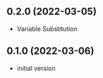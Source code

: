 0.2.0 (2022-03-05)
------------------

- Variable Substitution


0.1.0 (2022-03-06)
------------------

- initial version
